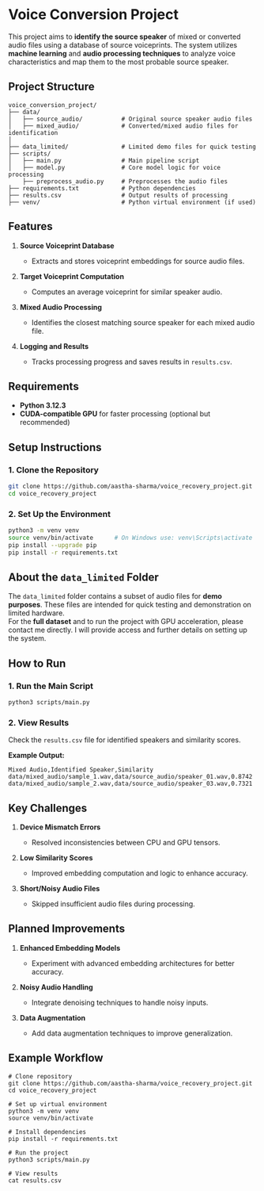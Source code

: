 # Voice Conversion Project

This project aims to **identify the source speaker** of mixed or converted audio files using a database of source voiceprints. The system utilizes **machine learning** and **audio processing techniques** to analyze voice characteristics and map them to the most probable source speaker.

## Project Structure

```plaintext
voice_conversion_project/
├── data/
│   ├── source_audio/           # Original source speaker audio files
│   ├── mixed_audio/            # Converted/mixed audio files for identification
│
├── data_limited/               # Limited demo files for quick testing
├── scripts/
│   ├── main.py                 # Main pipeline script
│   ├── model.py                # Core model logic for voice processing
    ├── preprocess_audio.py     # Preprocesses the audio files
├── requirements.txt            # Python dependencies
├── results.csv                 # Output results of processing
├── venv/                       # Python virtual environment (if used)
```

## Features

1. **Source Voiceprint Database**  
   - Extracts and stores voiceprint embeddings for source audio files.

2. **Target Voiceprint Computation**  
   - Computes an average voiceprint for similar speaker audio.

3. **Mixed Audio Processing**  
   - Identifies the closest matching source speaker for each mixed audio file.

4. **Logging and Results**  
   - Tracks processing progress and saves results in `results.csv`.

## Requirements

- **Python 3.12.3**
- **CUDA-compatible GPU** for faster processing (optional but recommended)

## Setup Instructions

### 1. Clone the Repository
```bash
git clone https://github.com/aastha-sharma/voice_recovery_project.git
cd voice_recovery_project
```

### 2. Set Up the Environment
```bash
python3 -m venv venv
source venv/bin/activate      # On Windows use: venv\Scripts\activate
pip install --upgrade pip
pip install -r requirements.txt
```

## About the `data_limited` Folder

The `data_limited` folder contains a subset of audio files for **demo purposes**. These files are intended for quick testing and demonstration on limited hardware.  
For the **full dataset** and to run the project with GPU acceleration, please contact me directly. I will provide access and further details on setting up the system.


## How to Run

### 1. Run the Main Script
```bash
python3 scripts/main.py
```

### 2. View Results
Check the `results.csv` file for identified speakers and similarity scores.

**Example Output:**

```csv
Mixed Audio,Identified Speaker,Similarity
data/mixed_audio/sample_1.wav,data/source_audio/speaker_01.wav,0.8742
data/mixed_audio/sample_2.wav,data/source_audio/speaker_03.wav,0.7321
```



## Key Challenges

1. **Device Mismatch Errors**  
   - Resolved inconsistencies between CPU and GPU tensors.

2. **Low Similarity Scores**  
   - Improved embedding computation and logic to enhance accuracy.

3. **Short/Noisy Audio Files**  
   - Skipped insufficient audio files during processing.



## Planned Improvements

1. **Enhanced Embedding Models**  
   - Experiment with advanced embedding architectures for better accuracy.

2. **Noisy Audio Handling**  
   - Integrate denoising techniques to handle noisy inputs.

3. **Data Augmentation**  
   - Add data augmentation techniques to improve generalization.



## Example Workflow

```
# Clone repository
git clone https://github.com/aastha-sharma/voice_recovery_project.git
cd voice_recovery_project

# Set up virtual environment
python3 -m venv venv
source venv/bin/activate

# Install dependencies
pip install -r requirements.txt

# Run the project
python3 scripts/main.py

# View results
cat results.csv
```
